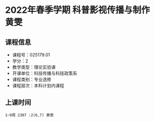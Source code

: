 # 2022年春季学期 科普影视传播与制作 黄雯






## 课程信息

- 课程号：025179.01
- 学分：2
- 教学类型：理论实验课
- 开课单位：科技传播与科技政策系
- 课程类别：专业选修
- 课程层次：本科计划内课程

## 上课时间

```
1~9周 2307 :2(6,7) 黄雯
```

